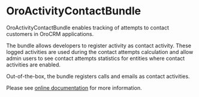 # OroActivityContactBundle

OroActivityContactBundle enables tracking of attempts to contact customers in OroCRM applications.

The bundle allows developers to register activity as contact activity. These logged activities are used during the contact attempts calculation and allow admin users to see contact attempts statistics for entities where contact activities are enabled.

Out-of-the-box, the bundle registers calls and emails as contact activities.

Please see [online documentation](https://doc.oroinc.com/backend/bundles/crm/ActivityContactBundle/) for more information.

